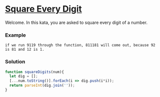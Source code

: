 
# [Square Every Digit](https://www.codewars.com/kata/546e2562b03326a88e000020)

Welcome. In this kata, you are asked to square every digit of a number.

### Example 

```
if we run 9119 through the function, 811181 will come out, because 92 is 81 and 12 is 1.
```
### Solution 
```javascript
function squareDigits(num){
  let dig = [];
  [...num.toString()].forEach(i => dig.push(i*i));
  return parseInt(dig.join(''));
}
```